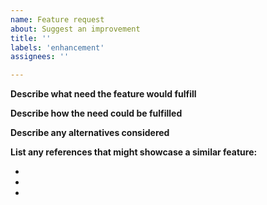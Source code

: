 ```yaml
---
name: Feature request
about: Suggest an improvement
title: ''
labels: 'enhancement'
assignees: ''

---
```


**Describe what need the feature would fulfill**

<!-- how you came across the idea for this feature -->

**Describe how the need could be fulfilled**

<!-- suggestions you might have to fulfill this need -->

**Describe any alternatives considered**

<!-- other solutions or features you might have considered -->

**List any references that might showcase a similar feature:**

-
-
-
